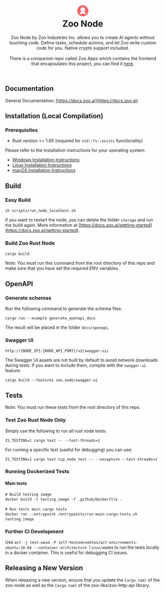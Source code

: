 <h1 align="center">
  <img src="files/icon.png"/><br/>
  Zoo Node
</h1>
<p align="center">Zoo Node by Zoo Industries Inc. allows you to create AI agents without touching code. Define tasks, schedule actions, and let Zoo write custom code for you. Native crypto support included.<br/><br/> There is a companion repo called Zoo Apps which contains the frontend that encapsulates this project, you can find it <a href="https://github.com/zooai/zoo-apps">here</a>.</p><br/>

## Documentation

General Documentation: [https://docs.zoo.ai](https://docs.zoo.ai)

## Installation (Local Compilation)

### Prerequisites

- Rust version >= 1.85 (required for `std::fs::exists` functionality)

Please refer to the installation instructions for your operating system:

- [Windows Installation Instructions](docs/installation/windows.md)
- [Linux Installation Instructions](docs/installation/linux.md)
- [macOS Installation Instructions](docs/installation/macos.md)

## Build

### Easy Build

```
sh scripts/run_node_localhost.sh
```

if you want to restart the node, you can delete the folder `storage` and run the build again. More information at [https://docs.zoo.ai/getting-started](https://docs.zoo.ai/getting-started).

### Build Zoo Rust Node

```
cargo build
```
Note: You must run this command from the root directory of this repo and make sure that you have set the required ENV variables.

## OpenAPI

### Generate schemas

Run the following command to generate the schema files: 

```
cargo run --example generate_openapi_docs
```

The result will be placed in the folder `docs/openapi`.

### Swagger UI

```
http://{NODE_IP}:{NODE_API_PORT}/v2/swagger-ui/
```

The Swagger UI assets are not built by default to avoid network downloads during
tests. If you want to include them, compile with the `swagger-ui` feature:

```
cargo build --features zoo_node/swagger-ui
```

## Tests

Note: You must run these tests from the root directory of this repo.

### Test Zoo Rust Node Only

Simply use the following to run all rust node tests:

```
IS_TESTING=1 cargo test -- --test-threads=1
```

For running a specific test (useful for debugging) you can use:

```
IS_TESTING=1 cargo test tcp_node_test -- --nocapture --test-threads=1
```

### Running Dockerized Tests

#### Main tests

```
# Build testing image
docker build -t testing_image -f .github/Dockerfile .

# Run tests main cargo tests
docker run --entrypoint /entrypoints/run-main-cargo-tests.sh testing_image
```

### Further CI Development

Use `act -j test-wasm -P self-hosted=nektos/act-environments-ubuntu:18.04 --container-architecture linux/amd64` to run the tests locally in a docker container. This is useful for debugging CI issues.

## Releasing a New Version

When releasing a new version, ensure that you update the `Cargo.toml` of the zoo-node as well as the `Cargo.toml` of the zoo-libs/zoo-http-api library.
